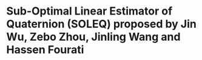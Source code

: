 # Sub-Optimal Linear Estimator of Quaternion (SOLEQ) proposed by Jin Wu, Zebo Zhou, Jinling Wang and Hassen Fourati
